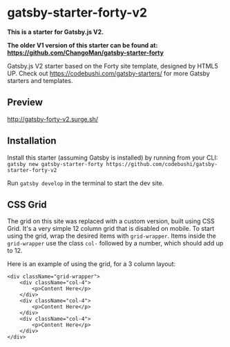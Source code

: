 # gatsby-starter-forty-v2

**This is a starter for Gatsby.js V2.**

**The older V1 version of this starter can be found at:**
<br/>
**https://github.com/ChangoMan/gatsby-starter-forty**

Gatsby.js V2 starter based on the Forty site template, designed by HTML5 UP. Check out https://codebushi.com/gatsby-starters/ for more Gatsby starters and templates.

## Preview

http://gatsby-forty-v2.surge.sh/

## Installation

Install this starter (assuming Gatsby is installed) by running from your CLI:
<br/>
`gatsby new gatsby-starter-forty https://github.com/codebushi/gatsby-starter-forty-v2`

Run `gatsby develop` in the terminal to start the dev site.

## CSS Grid

The grid on this site was replaced with a custom version, built using CSS Grid. It's a very simple 12 column grid that is disabled on mobile. To start using the grid, wrap the desired items with `grid-wrapper`. Items inside the `grid-wrapper` use the class `col-` followed by a number, which should add up to 12.

Here is an example of using the grid, for a 3 column layout:

```
<div className="grid-wrapper">
    <div className="col-4">
        <p>Content Here</p>
    </div>
    <div className="col-4">
        <p>Content Here</p>
    </div>
    <div className="col-4">
        <p>Content Here</p>
    </div>
</div>
```